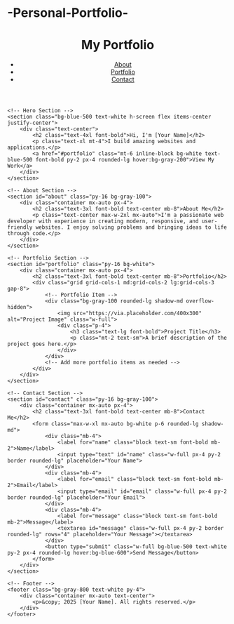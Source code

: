 # -Personal-Portfolio-
<!DOCTYPE html>
<html lang="en">
<head>
    <meta charset="UTF-8">
    <meta name="viewport" content="width=device-width, initial-scale=1.0">
    <title>Personal Portfolio</title>
    <script src="https://cdn.tailwindcss.com"></script>
</head>
<body class="bg-gray-100 text-gray-800">
    <!-- Header -->
    <header class="bg-white shadow-md fixed w-full top-0 z-10">
        <div class="container mx-auto px-4 py-4 flex justify-between items-center">
            <h1 class="text-xl font-bold">My Portfolio</h1>
            <nav>
                <ul class="flex space-x-4">
                    <li><a href="#about" class="hover:text-blue-500">About</a></li>
                    <li><a href="#portfolio" class="hover:text-blue-500">Portfolio</a></li>
                    <li><a href="#contact" class="hover:text-blue-500">Contact</a></li>
                </ul>
            </nav>
        </div>
    </header>

    <!-- Hero Section -->
    <section class="bg-blue-500 text-white h-screen flex items-center justify-center">
        <div class="text-center">
            <h2 class="text-4xl font-bold">Hi, I'm [Your Name]</h2>
            <p class="text-xl mt-4">I build amazing websites and applications.</p>
            <a href="#portfolio" class="mt-6 inline-block bg-white text-blue-500 font-bold py-2 px-4 rounded-lg hover:bg-gray-200">View My Work</a>
        </div>
    </section>

    <!-- About Section -->
    <section id="about" class="py-16 bg-gray-100">
        <div class="container mx-auto px-4">
            <h2 class="text-3xl font-bold text-center mb-8">About Me</h2>
            <p class="text-center max-w-2xl mx-auto">I'm a passionate web developer with experience in creating modern, responsive, and user-friendly websites. I enjoy solving problems and bringing ideas to life through code.</p>
        </div>
    </section>

    <!-- Portfolio Section -->
    <section id="portfolio" class="py-16 bg-white">
        <div class="container mx-auto px-4">
            <h2 class="text-3xl font-bold text-center mb-8">Portfolio</h2>
            <div class="grid grid-cols-1 md:grid-cols-2 lg:grid-cols-3 gap-8">
                <!-- Portfolio Item -->
                <div class="bg-gray-100 rounded-lg shadow-md overflow-hidden">
                    <img src="https://via.placeholder.com/400x300" alt="Project Image" class="w-full">
                    <div class="p-4">
                        <h3 class="text-lg font-bold">Project Title</h3>
                        <p class="mt-2 text-sm">A brief description of the project goes here.</p>
                    </div>
                </div>
                <!-- Add more portfolio items as needed -->
            </div>
        </div>
    </section>

    <!-- Contact Section -->
    <section id="contact" class="py-16 bg-gray-100">
        <div class="container mx-auto px-4">
            <h2 class="text-3xl font-bold text-center mb-8">Contact Me</h2>
            <form class="max-w-xl mx-auto bg-white p-6 rounded-lg shadow-md">
                <div class="mb-4">
                    <label for="name" class="block text-sm font-bold mb-2">Name</label>
                    <input type="text" id="name" class="w-full px-4 py-2 border rounded-lg" placeholder="Your Name">
                </div>
                <div class="mb-4">
                    <label for="email" class="block text-sm font-bold mb-2">Email</label>
                    <input type="email" id="email" class="w-full px-4 py-2 border rounded-lg" placeholder="Your Email">
                </div>
                <div class="mb-4">
                    <label for="message" class="block text-sm font-bold mb-2">Message</label>
                    <textarea id="message" class="w-full px-4 py-2 border rounded-lg" rows="4" placeholder="Your Message"></textarea>
                </div>
                <button type="submit" class="w-full bg-blue-500 text-white py-2 px-4 rounded-lg hover:bg-blue-600">Send Message</button>
            </form>
        </div>
    </section>

    <!-- Footer -->
    <footer class="bg-gray-800 text-white py-4">
        <div class="container mx-auto text-center">
            <p>&copy; 2025 [Your Name]. All rights reserved.</p>
        </div>
    </footer>
</body>
</html>

